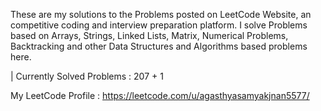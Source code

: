 These are my solutions to the Problems posted on LeetCode Website, an competitive coding and interview preparation platform. 
I solve Problems based on Arrays, Strings, Linked Lists, Matrix, Numerical Problems, Backtracking and other Data Structures and Algorithms based problems here.

| Currently Solved Problems : 207 + 1

 My LeetCode Profile : https://leetcode.com/u/agasthyasamyakjnan5577/
